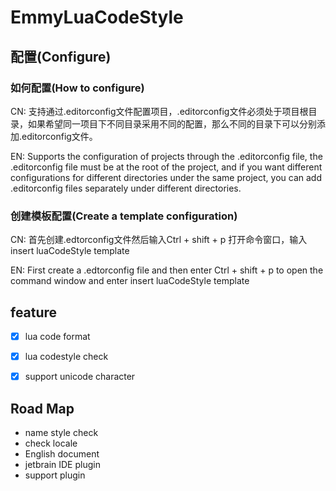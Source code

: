 # EmmyLuaCodeStyle

## 配置(Configure)

###  如何配置(How to configure)

CN: 支持通过.editorconfig文件配置项目，.editorconfig文件必须处于项目根目录，如果希望同一项目下不同目录采用不同的配置，那么不同的目录下可以分别添加.editorconfig文件。

EN: Supports the configuration of projects through the .editorconfig file, the .editorconfig file must be at the root of the project, and if you want different configurations for different directories under the same project, you can add .editorconfig files separately under different directories.

### 创建模板配置(Create a template configuration)

CN: 首先创建.edtorconfig文件然后输入Ctrl + shift + p 打开命令窗口，输入insert luaCodeStyle template

EN: First create a .edtorconfig file and then enter Ctrl + shift + p to open the command window and enter insert luaCodeStyle template

## feature

- [x] lua code format
- [x] lua codestyle check
- [x] support unicode character


## Road Map

- name style check
- check locale
- English document
- jetbrain IDE plugin
- support plugin
